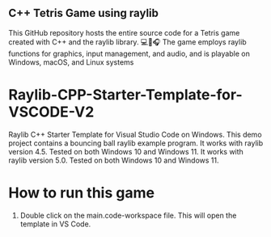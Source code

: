 ## C++ Tetris Game using raylib
This GitHub repository hosts the entire source code for a Tetris game created with C++ and the raylib library. 💻🎨🎧 The game employs raylib functions for graphics, input management, and audio, and is playable on Windows, macOS, and Linux systems

# Raylib-CPP-Starter-Template-for-VSCODE-V2
Raylib C++ Starter Template for Visual Studio Code on Windows.
This demo project contains a bouncing ball raylib example program.
It works with raylib version 4.5. Tested on both Windows 10 and Windows 11.
It works with raylib version 5.0. Tested on both Windows 10 and Windows 11.

# How to run this game
1. Double click on the main.code-workspace file. This will open the template in VS Code.

